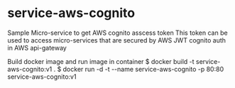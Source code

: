 # service-aws-cognito
Sample Micro-service to get AWS cognito asscess token
This token can be used to access micro-services that are secured by AWS JWT cognito auth in AWS api-gateway

Build docker image and run image in container
$ docker build -t service-aws-cognito:v1 .
$ docker run -d -t --name service-aws-cognito -p 80:80 service-aws-cognito:v1
